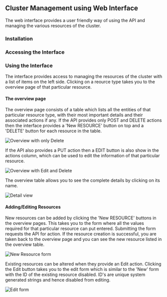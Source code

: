 ## Cluster Management using Web Interface

The web interface provides a user friendly way of using the API and managing the various resources of the cluster.

### Installation

### Accessing the Interface

### Using the Interface

The interface provides access to managing the resources of the cluster with a list of items on the left side. Clicking on a reource type takes you to the overview page of that particular resource. 

#### The overview page

The overview page consists of a table which lists all the entities of that particular resource type, with their most important details and their associated actions if any. If the API provides only POST and DELETE actions then the interface provides a 'New RESOURCE' button on top and a 'DELETE' button for each resource in the table.


![Overview with only Delete](/img/webui_overview1.png)

If the API also provides a PUT action then a EDIT button is also show in the actions column, which can be used to edit the information of that particular resource.

![Overview with Edit and Delete](/img/webui_overview2.png)

The overview table allows you to see the complete details by clicking on its name.

![Detail view](/img/webui_cluster_details.png)

#### Adding/Editing Resources

New resources can be added by clicking the 'New RESOURCE' buttons in the overview pages. This takes you to the form where all the values required for that particular resource can put entered. Submitting the form requests the API for action. If the resource creation is successful, you are taken back to the overview page and you can see the new resource listed in the overview table.

![New Resource form](/img/webui_new_form.png)

Existing resources can be altered when they provide an Edit action. Clicking the Edit button takes you to the edit form which is similar to the 'New' form with the ID of the existing resource disabled. ID's are unique system generated strings and hence disabled from editing.

![Edit form](/img/webui_edit_form.png)
